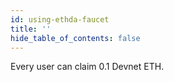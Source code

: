 ```yaml
---
id: using-ethda-faucet
title: ''
hide_table_of_contents: false
---
```


Every user can claim 0.1 Devnet ETH.